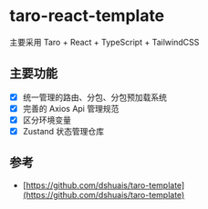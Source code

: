 # taro-react-template

主要采用 Taro + React + TypeScript + TailwindCSS

## 主要功能

- [x] 统一管理的路由、分包、分包预加载系统
- [x] 完善的 Axios Api 管理规范
- [x] 区分环境变量
- [x] Zustand 状态管理仓库

## 参考

- [https://github.com/dshuais/taro-template](https://github.com/dshuais/taro-template)
